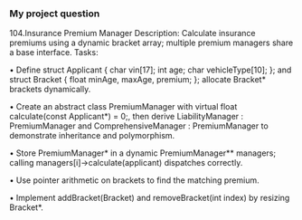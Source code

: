 ### My project question 
104.Insurance Premium Manager
Description: Calculate insurance premiums using a dynamic bracket array; multiple 
premium managers share a base interface.
Tasks:

• Define struct Applicant { char vin[17]; int age; char 
vehicleType[10]; }; and struct Bracket { float minAge, 
maxAge, premium; }; allocate Bracket* brackets dynamically.

• Create an abstract class PremiumManager with virtual float 
calculate(const Applicant*) = 0;, then derive LiabilityManager
: PremiumManager and ComprehensiveManager : PremiumManager
to demonstrate inheritance and polymorphism.

• Store PremiumManager* in a dynamic PremiumManager** managers; 
calling managers[i]->calculate(applicant) dispatches correctly.

• Use pointer arithmetic on brackets to find the matching premium.

• Implement addBracket(Bracket) and removeBracket(int index) by 
resizing Bracket*.
